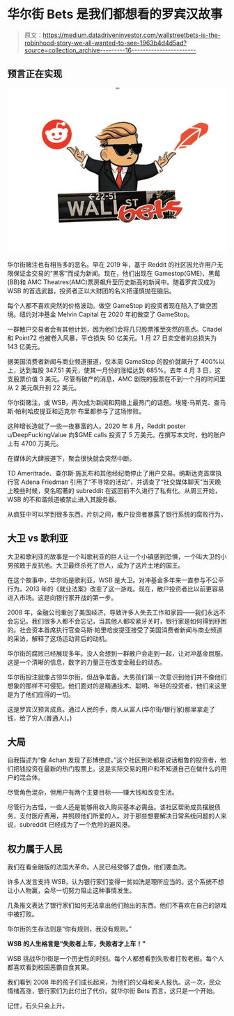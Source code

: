 # 华尔街 Bets 是我们都想看的罗宾汉故事

> 原文：<https://medium.datadriveninvestor.com/wallstreetbets-is-the-robinhood-story-we-all-wanted-to-see-1963b4d4d5ad?source=collection_archive---------16----------------------->

## 预言正在实现

![](img/9f0bd97ff83ad2fef420eb7e5f9831c9.png)

华尔街赌注也有相当多的恶名。早在 2019 年，基于 Reddit 的社区因允许用户无限保证金交易的“黑客”而成为新闻。现在，他们出现在 Gamestop(GME)、黑莓(BB)和 AMC Theatres(AMC)票房飙升至历史新高的新闻中。随着罗宾汉成为 WSB 的首选武器，投资者正以大财团的名义把谨慎抛在脑后。

每个人都不喜欢突然的价格波动。做空 GameStop 的投资者现在陷入了做空困境。纽约对冲基金 Melvin Capital 在 2020 年初做空了 GameStop。

一群散户交易者会有其他计划，因为他们会将几只股票推至突然的高点。Citadel 和 Point72 也被卷入风暴，平仓损失 50 亿美元。1 月 27 日卖空者的总损失为 143 亿美元。

据美国消费者新闻与商业频道报道，仅本周 GameStop 的股价就飙升了 400%以上，达到每股 347.51 美元，使其一月份的涨幅达到 685%。去年 4 月 3 日，这支股票价值 3 美元。尽管有破产的消息，AMC 剧院的股票在不到一个月的时间里从 2 美元飙升到 22 美元。

华尔街赌注，或 WSB，再次成为新闻和网络上最热门的话题。埃隆·马斯克、查马斯·帕利哈皮提亚和迈克尔·布里都参与了这场惨败。

这种增长造就了一些一夜暴富的人。2020 年 8 月，Reddit poster u/DeepFuckingValue 向$GME calls 投资了 5 万美元。在撰写本文时，他的账户上有 4700 万美元。

在媒体的大肆报道下，聚会很快就会突然中断。

TD Ameritrade、查尔斯·施瓦布和其他经纪商停止了用户交易。纳斯达克首席执行官 Adena Friedman 引用了“不寻常的活动”，并调查了“社交媒体聊天”当天晚上晚些时候，臭名昭著的 subreddit 在返回前不久进行了私有化。从周三开始，WSB 的不和谐频道被禁止进入其服务器。

从疯狂中可以学到很多东西。片刻之间，散户投资者暴露了银行系统的腐败行为。

## 大卫 vs 歌利亚

大卫和歌利亚的故事是一个叫歌利亚的巨人让一个小镇感到恐惧，一个叫大卫的小男孩敢于反抗他。大卫最终杀死了巨人，成为了这片土地的国王。

在这个故事中，华尔街是歌利亚，WSB 是大卫。对冲基金多年来一直参与不公平行为。2013 年的《就业法案》改变了这一游戏。现在，散户投资者比以前更容易进入市场。这是向银行家开战的第一步。

2008 年，金融公司重创了美国经济，导致许多人失去工作和家园——我们永远不会忘记。我们很多人都不会忘记，当其他人都咬紧牙关时，银行家是如何得到纾困的。社会资本首席执行官查马斯·帕里哈皮提亚接受了美国消费者新闻与商业频道的采访，解释了这场运动背后的动机。

华尔街的腐败已经展现多年。没人会想到一群散户会走到一起，让对冲基金屈服。这是一个清晰的信息，数字的力量正在改变金融业的动态。

华尔街投注就像占领华尔街，但战争准备。大男孩们第一次意识到他们并不像他们想象的那样不可侵犯。他们面对的是精通技术、聪明、年轻的投资者，他们来这里是为了他们应得的一切。

这是罗宾汉预言成真。通过人民的手，商人从富人(华尔街/银行家)那里拿走了钱，给了穷人(普通人)。)

## 大局

自我描述为“像 4chan 发现了彭博绝症。”这个社区到处都是说话粗鲁的投资者，他们把钱投资在最新的热门股票上。这是实际交易的用户和不知道自己在做什么的用户的混合体。

尽管角色混杂，但用户有两个主要目标——赚大钱和改变生活。

尽管行为古怪，一些人还是能够用收入购买基本必需品。该社区帮助成员摆脱债务，支付医疗费用，并照顾他们所爱的人。对于那些想要解决日常系统问题的人来说，subreddit 已经成为了一个危险的避风港。

## 权力属于人民

我们在看金融版的法国大革命。人民已经受够了虚伪，他们要血洗。

许多人发言支持 WSB，认为银行家们变得一贫如洗是理所应当的。这个系统不想让小人物赢，会尽一切努力阻止这种事情发生。

几条推文表达了银行家们如何无法拿出他们抛出的东西。他们不喜欢在自己的游戏中被打败。

华尔街的生存法则是“你有规则，我没有规则。”

**WSB 的人生格言是“失败者上车，失败者才上车！”**

WSB 挑战华尔街是一个历史性的时刻。每个人都想看到失败者打败老板。每个人都喜欢看到校园恶霸自食其果。

我们看到 2008 年的孩子们成长起来，为他们的父母和亲人报仇。这一次，民众情绪高涨，银行家们为此付出了代价。就华尔街 Bets 而言，这只是一个开始。

记住，石头只会上升。